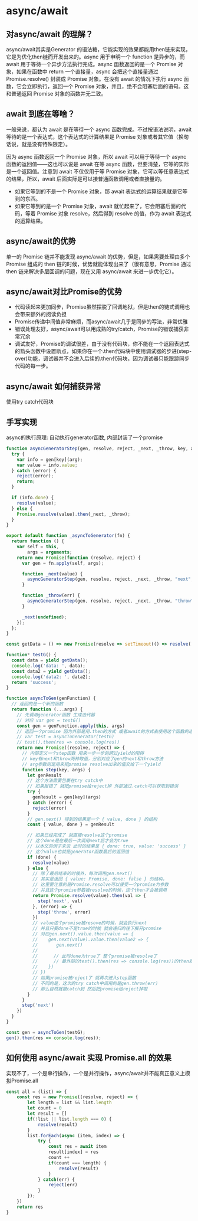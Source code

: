 # async/await

## 对async/await 的理解？

async/await其实是Generator 的语法糖，它能实现的效果都能用then链来实现，它是为优化then链而开发出来的。async 用于申明一个 function 是异步的，而 await 用于等待一个异步方法执行完成。async 函数返回的是一个 Promise 对象，如果在函数中 return 一个直接量，async 会把这个直接量通过 Promise.resolve() 封装成 Promise 对象。在没有 await 的情况下执行 async 函数，它会立即执行，返回一个 Promise 对象，并且，绝不会阻塞后面的语句。这和普通返回 Promise 对象的函数并无二致。

## await 到底在等啥？

一般来说，都认为 await 是在等待一个 async 函数完成。不过按语法说明，await 等待的是一个表达式，这个表达式的计算结果是 Promise 对象或者其它值（换句话说，就是没有特殊限定）。

因为 async 函数返回一个 Promise 对象，所以 await 可以用于等待一个 async 函数的返回值——这也可以说是 await 在等 async 函数，但要清楚，它等的实际是一个返回值。注意到 await 不仅仅用于等 Promise 对象，它可以等任意表达式的结果，所以，await 后面实际是可以接普通函数调用或者直接量的。

+ 如果它等到的不是一个 Promise 对象，那 await 表达式的运算结果就是它等到的东西。
+ 如果它等到的是一个 Promise 对象，await 就忙起来了，它会阻塞后面的代码，等着 Promise 对象 resolve，然后得到 resolve 的值，作为 await 表达式的运算结果。
 
##  async/await的优势
单一的 Promise 链并不能发现 async/await 的优势，但是，如果需要处理由多个 Promise 组成的 then 链的时候，优势就能体现出来了（很有意思，Promise 通过 then 链来解决多层回调的问题，现在又用 async/await 来进一步优化它）。

## async/await对比Promise的优势

+ 代码读起来更加同步，Promise虽然摆脱了回调地狱，但是then的链式调⽤也会带来额外的阅读负担
+ Promise传递中间值⾮常麻烦，⽽async/await⼏乎是同步的写法，⾮常优雅
+ 错误处理友好，async/await可以⽤成熟的try/catch，Promise的错误捕获⾮常冗余
+ 调试友好，Promise的调试很差，由于没有代码块，你不能在⼀个返回表达式的箭头函数中设置断点，如果你在⼀个.then代码块中使⽤调试器的步进(step-over)功能，调试器并不会进⼊后续的.then代码块，因为调试器只能跟踪同步代码的每⼀步。

## async/await 如何捕获异常

使用try catch代码块

## 手写实现

async的执行原理: 自动执行generator函数, 内部封装了一个promise

```js
function asyncGeneratorStep(gen, resolve, reject, _next, _throw, key, arg) {
  try {
    var info = gen[key](arg);
    var value = info.value;
  } catch (error) {
    reject(error);
    return;
  }

  if (info.done) {
    resolve(value);
  } else {
    Promise.resolve(value).then(_next, _throw);
  }
}

export default function _asyncToGenerator(fn) {
  return function () {
    var self = this,
        args = arguments;
    return new Promise(function (resolve, reject) {
      var gen = fn.apply(self, args);

      function _next(value) {
        asyncGeneratorStep(gen, resolve, reject, _next, _throw, "next", value);
      }

      function _throw(err) {
        asyncGeneratorStep(gen, resolve, reject, _next, _throw, "throw", err);
      }

      _next(undefined);
    });
  };
}
```

```js
const getData = () => new Promise(resolve => setTimeout(() => resolve('data'), 1000));

function* testG() {
  const data = yield getData();
  console.log('data: ', data);
  const data2 = yield getData();
  console.log('data2: ', data2);
  return 'success';
}

function asyncToGen(genFunction) {
  // 返回的是一个新的函数
  return function (...args) {
    // 先调用generator函数 生成迭代器
    // 对应 var gen = testG()
    const gen = genFunction.apply(this, args)
    // 返回一个promise 因为外部是用.then的方式 或者await的方式去使用这个函数的返回值的
    // var test = asyncToGenerator(testG)
    // test().then(res => console.log(res))
    return new Promise((resolve, reject) => {
      // 内部定义一个step函数 用来一步一步的跨过yield的阻碍
      // key有next和throw两种取值，分别对应了gen的next和throw方法
      // arg参数则是用来把promise resolve出来的值交给下一个yield
      function step(key, args) {
        let genResult
        // 这个方法需要包裹在try catch中
        // 如果报错了 就把promise给reject掉 外部通过.catch可以获取到错误
        try {
          genResult = gen[key](args)
        } catch (error) {
          reject(error)
        }
        // gen.next() 得到的结果是一个 { value, done } 的结构
        const { value, done } = genResult

        // 如果已经完成了 就直接resolve这个promise
        // 这个done是在最后一次调用next后才会为true
        // 以本文的例子来说 此时的结果是 { done: true, value: 'success' }
        // 这个value也就是generator函数最后的返回值
        if (done) {
          resolve(value)
        } else {
          // 除了最后结束的时候外，每次调用gen.next()
          // 其实是返回 { value: Promise, done: false } 的结构，
          // 这里要注意的是Promise.resolve可以接受一个promise为参数
          // 并且这个promise参数被resolve的时候，这个then才会被调用
          return Promise.resolve(value).then(val => {
            step('next', val)
          }, (error) => {
            step('throw', error)
          })
          // value这个promise被resove的时候，就会执行next
          // 并且只要done不是true的时候 就会递归的往下解开promise
          // 对应gen.next().value.then(value => {
          //    gen.next(value).value.then(value2 => {
          //       gen.next()
          //
          //      // 此时done为true了 整个promise被resolve了
          //      // 最外部的test().then(res => console.log(res))的then就开始执行了
          //    })
          // })
          // 如果promise被reject了 就再次进入step函数
          // 不同的是，这次的try catch中调用的是gen.throw(err)
          // 那么自然就被catch到 然后把promise给reject掉啦
        }
      }
      step('next')
    })
  }
}

const gen = asyncToGen(testG);
gen().then(res => console.log(res));
```

## 如何使用 async/await 实现 Promise.all 的效果

实现不了，一个是串行操作，一个是并行操作，async/await并不能真正意义上模拟Promise.all

```js
const all = (list) => {
    const res = new Promise((resolve, reject) => {
        let length = list && list.length
        let count = 0
        let result = []
        if(!list || list.length === 0) {
            resolve(result)
        }
        list.forEach(async (item, index) => {
            try {
                const res = await item
                result[index] = res
                count ++
                if(count === length) {
                    resolve(result)
                }
            } catch(err) {
                reject(err)
            }
        });
    })
    return res
}
```